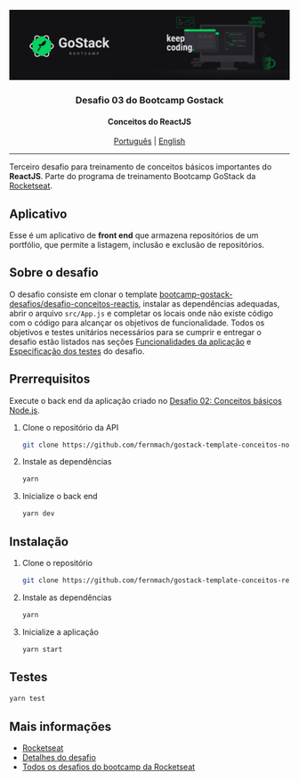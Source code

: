 ![header](assets/header.png)

<h3 align="center">
Desafio 03 do Bootcamp Gostack
</h3>

<h4 align="center">
Conceitos do ReactJS
</h4>

<p align="center">  
  <a href="README.md">Português</a> | 
  <a href="README.en.md">English</a>
</p>

---

Terceiro desafio para treinamento de conceitos básicos importantes do **ReactJS**. Parte do programa de treinamento Bootcamp GoStack da [Rocketseat].

## Aplicativo

Esse é um aplicativo de **front end** que armazena repositórios de um portfólio, que permite a listagem, inclusão e exclusão de repositórios.

## Sobre o desafio

O desafio consiste em clonar o template [bootcamp-gostack-desafios/desafio-conceitos-reactjs], instalar as dependências adequadas, abrir o arquivo `src/App.js` e completar os locais onde não existe código com o código para alcançar os objetivos de funcionalidade. Todos os objetivos e testes unitários necessários para se cumprir e entregar o desafio estão listados nas seções [Funcionalidades da aplicação] e [Especificação dos testes] do desafio.

## Prerrequisitos

Execute o back end da aplicação criado no [Desafio 02: Conceitos básicos Node.js].

1. Clone o repositório da API

    ```bash
    git clone https://github.com/fernmach/gostack-template-conceitos-nodejs.git
    ```

2. Instale as dependências

    ```bash
    yarn
    ```

3. Inicialize o back end

    ```bash
    yarn dev
    ```

## Instalação

1. Clone o repositório

    ```bash
    git clone https://github.com/fernmach/gostack-template-conceitos-reactjs.git
    ```

2. Instale as dependências

    ```bash
    yarn
    ```

3. Inicialize a aplicação

    ```bash
    yarn start
    ```

## Testes

```bash
yarn test
```

## Mais informações

- [Rocketseat](https://rocketseat.com.br/)
- [Detalhes do desafio](https://github.com/rocketseat-education/bootcamp-gostack-desafios/tree/master/desafio-conceitos-reactjs)
- [Todos os desafios do bootcamp da Rocketseat](https://github.com/rocketseat-education/bootcamp-gostack-desafios)

[Rocketseat]: https://rocketseat.com.br/
[Funcionalidades da aplicação]:https://github.com/rocketseat-education/bootcamp-gostack-desafios/tree/master/desafio-conceitos-reactjs#funcionalidades-da-aplica%C3%A7%C3%A3o
[Especificação dos testes]: https://github.com/rocketseat-education/bootcamp-gostack-desafios/tree/master/desafio-conceitos-reactjs#espec%C3%ADfica%C3%A7%C3%A3o-dos-testes
[bootcamp-gostack-desafios/desafio-conceitos-reactjs]: https://github.com/rocketseat-education/bootcamp-gostack-desafios/tree/master/desafio-conceitos-reactjs
[Desafio 02: Conceitos básicos Node.js]: https://github.com/fernmach/gostack-template-conceitos-nodejs